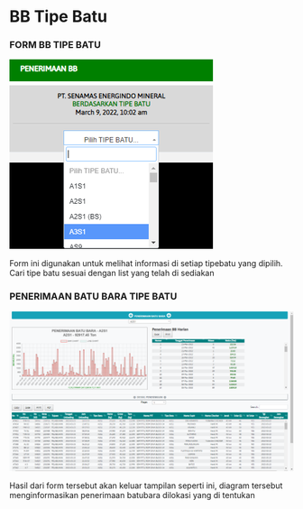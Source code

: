 # BB Tipe Batu

### FORM BB TIPE BATU

![](<../../.gitbook/assets/bb tipe batu.PNG>)

Form ini digunakan untuk melihat informasi di setiap tipebatu yang dipilih. Cari tipe batu sesuai dengan list yang telah di sediakan

### PENERIMAAN BATU BARA TIPE BATU

![](<../../.gitbook/assets/hasil tipebatu.PNG>)

Hasil dari form tersebut akan keluar tampilan seperti ini, diagram tersebut menginformasikan penerimaan batubara dilokasi yang di tentukan
